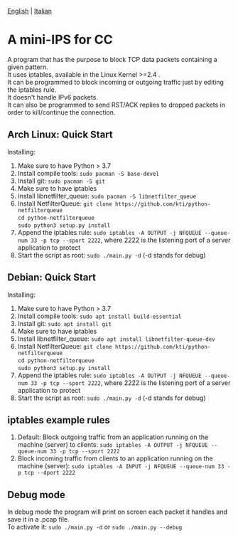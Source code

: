 [English](README.md) | [Italian](README.it.md)
# A mini-IPS for CC
A program that has the purpose to block TCP data packets containing a given pattern.  
It uses iptables, available in the Linux Kernel >=2.4 .  
It can be programmed to block incoming or outgoing traffic just by editing the iptables rule.  
It doesn't handle IPv6 packets.  
It can also be programmed to send RST/ACK replies to dropped packets in order to kill/continue the connection.

## Arch Linux: Quick Start
Installing:
1. Make sure to have Python > 3.7
1. Install compile tools: `sudo pacman -S base-devel`
1. Install git: `sudo pacman -S git`
1. Make sure to have iptables
1. Install libnetfilter_queue: `sudo pacman -S libnetfilter_queue`
1. Install NetfilterQueue:   `git clone https://github.com/kti/python-netfilterqueue`  
`cd python-netfilterqueue`  
`sudo python3 setup.py install`  
1. Append the iptables rule: `sudo iptables -A OUTPUT -j NFQUEUE --queue-num 33 -p tcp --sport 2222`, where 2222 is the listening port of a server application to protect
1. Start the script as root: `sudo ./main.py -d`  (-d stands for debug)

## Debian: Quick Start
Installing:
1. Make sure to have Python > 3.7
1. Install compile tools: `sudo apt install build-essential`
1. Install git: `sudo apt install git`
1. Make sure to have iptables
1. Install libnetfilter_queue: `sudo apt install libnetfilter-queue-dev`
1. Install NetfilterQueue:   `git clone https://github.com/kti/python-netfilterqueue`  
`cd python-netfilterqueue`  
`sudo python3 setup.py install`  
1. Append the iptables rule: `sudo iptables -A OUTPUT -j NFQUEUE --queue-num 33 -p tcp --sport 2222`, where 2222 is the listening port of a server application to protect
1. Start the script as root: `sudo ./main.py -d`  (-d stands for debug)

## iptables example rules
1. Default: Block outgoing traffic from an application running on the machine (server) to clients: `sudo iptables -A OUTPUT -j NFQUEUE --queue-num 33 -p tcp --sport 2222`
1. Block incoming traffic from clients to an application running on the machine (server): `sudo iptables -A INPUT -j NFQUEUE --queue-num 33 -p tcp --dport 2222`

## Debug mode
In debug mode the program will print on screen each packet it handles and save it in a .pcap file.  
To activate it: `sudo ./main.py -d` or `sudo ./main.py --debug`
